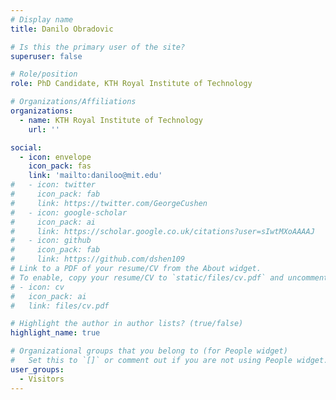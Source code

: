```yaml
---
# Display name
title: Danilo Obradovic

# Is this the primary user of the site?
superuser: false

# Role/position
role: PhD Candidate, KTH Royal Institute of Technology

# Organizations/Affiliations
organizations:
  - name: KTH Royal Institute of Technology
    url: ''

social:
  - icon: envelope
    icon_pack: fas
    link: 'mailto:daniloo@mit.edu'
#   - icon: twitter
#     icon_pack: fab
#     link: https://twitter.com/GeorgeCushen
#   - icon: google-scholar
#     icon_pack: ai
#     link: https://scholar.google.co.uk/citations?user=sIwtMXoAAAAJ
#   - icon: github
#     icon_pack: fab
#     link: https://github.com/dshen109
# Link to a PDF of your resume/CV from the About widget.
# To enable, copy your resume/CV to `static/files/cv.pdf` and uncomment the lines below.
# - icon: cv
#   icon_pack: ai
#   link: files/cv.pdf

# Highlight the author in author lists? (true/false)
highlight_name: true

# Organizational groups that you belong to (for People widget)
#   Set this to `[]` or comment out if you are not using People widget.
user_groups:
  - Visitors
---
```

